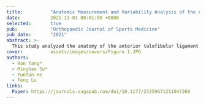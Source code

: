 ```yaml
---
title:          "Anatomic Measurement and Variability Analysis of the Anterior Talofibular Ligament and Calcaneofibular Ligament of the Ankle"
date:           2021-11-01 00:01:00 +0800
selected:       true
pub:            "Orthopaedic Journal of Sports Medicine"
pub_date:       "2021"
abstract: >-
  This study analyzed the anatomy of the anterior talofibular ligament (ATFL) and calcaneofibular ligament (CFL) in 66 ankle specimens. It found significant variability in the size and shape of the ATFL, while the angle between the ATFL and CFL remained consistent. Most CFLs attached anterior to the tip of the fibula, rather than directly at the tip. These findings provide essential anatomical data to improve surgical treatment of lateral ankle ligament injuries.
cover:          assets/images/covers/Figure 1.JPG
authors:
  - Han Yang*
  - Minghao Su*
  - Yunfan He
  - Feng Lu
links:
  Paper: https://journals.sagepub.com/doi/10.1177/23259671211047269
---
```

